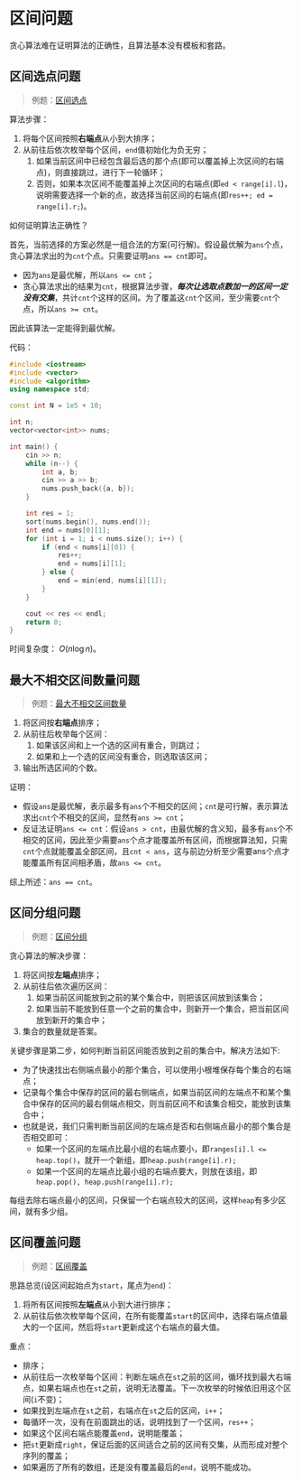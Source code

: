 # 区间问题

贪心算法难在证明算法的正确性，且算法基本没有模板和套路。

## 区间选点问题

> 例题：[区间选点](./choose_points.cpp)

算法步骤：

1. 将每个区间按照**右端点**从小到大排序；
2. 从前往后依次枚举每个区间，`end`值初始化为负无穷；
   1. 如果当前区间中已经包含最后选的那个点(即可以覆盖掉上次区间的右端点)，则直接跳过，进行下一轮循环；
   2. 否则，如果本次区间不能覆盖掉上次区间的右端点(即`ed < range[i].l`)，说明需要选择一个新的点，故选择当前区间的右端点(即`res++; ed = range[i].r;`)。

如何证明算法正确性？

首先，当前选择的方案必然是一组合法的方案(可行解)。假设最优解为`ans`个点，贪心算法求出的为`cnt`个点。只需要证明`ans == cnt`即可。

- 因为`ans`是最优解，所以`ans <= cnt`；
- 贪心算法求出的结果为`cnt`，根据算法步骤，***每次让选取点数加一的区间一定没有交集***，共计`cnt`个这样的区间。为了覆盖这`cnt`个区间，至少需要`cnt`个点，所以`ans >= cnt`。

因此该算法一定能得到最优解。

代码：

```C++
#include <iostream>
#include <vector>
#include <algorithm>
using namespace std;

const int N = 1e5 + 10;

int n;
vector<vector<int>> nums;

int main() {
    cin >> n;
    while (n--) {
        int a, b;
        cin >> a >> b;
        nums.push_back({a, b});
    }

    int res = 1;
    sort(nums.begin(), nums.end());
    int end = nums[0][1];
    for (int i = 1; i < nums.size(); i++) {
        if (end < nums[i][0]) {
            res++;
            end = nums[i][1];
        } else {
            end = min(end, nums[i][1]);
        }
    }

    cout << res << endl;
    return 0;
}
```

时间复杂度： $O(n\log n)$。

## 最大不相交区间数量问题

> 例题：[最大不相交区间数量](./maximum_disjoint_intervals.cpp)

1. 将区间按**右端点**排序；
2. 从前往后枚举每个区间：
   1. 如果该区间和上一个选的区间有重合，则跳过；
   2. 如果和上一个选的区间没有重合，则选取该区间；
3. 输出所选区间的个数。

证明：

- 假设`ans`是最优解，表示最多有`ans`个不相交的区间；`cnt`是可行解，表示算法求出`cnt`个不相交的区间，显然有`ans >= cnt`；
- 反证法证明`ans <= cnt`：假设`ans > cnt`，由最优解的含义知，最多有`ans`个不相交的区间，因此至少需要`ans`个点才能覆盖所有区间，而根据算法知，只需`cnt`个点就能覆盖全部区间，且`cnt < ans`，这与前边分析至少需要ans个点才能覆盖所有区间相矛盾，故`ans <= cnt`。

综上所述：`ans == cnt`。

## 区间分组问题

> 例题：[区间分组](./interval_grouping.cpp)

贪心算法的解决步骤：

1. 将区间按**左端点**排序；
2. 从前往后依次遍历区间：
   1. 如果当前区间能放到之前的某个集合中，则把该区间放到该集合；
   2. 如果当前不能放到任意一个之前的集合中，则新开一个集合，把当前区间放到新开的集合中；
3. 集合的数量就是答案。

关键步骤是第二步，如何判断当前区间能否放到之前的集合中。解决方法如下:

- 为了快速找出右侧端点最小的那个集合，可以使用小根堆保存每个集合的右端点；
- 记录每个集合中保存的区间的最右侧端点，如果当前区间的左端点不和某个集合中保存的区间的最右侧端点相交，则当前区间不和该集合相交，能放到该集合中；
- 也就是说，我们只需判断当前区间的左端点是否和右侧端点最小的那个集合是否相交即可：
  - 如果一个区间的左端点比最小组的右端点要小，即`ranges[i].l <= heap.top()`，就开一个新组，即`heap.push(range[i].r);`
  - 如果一个区间的左端点比最小组的右端点要大，则放在该组，即`heap.pop(), heap.push(range[i].r);`

每组去除右端点最小的区间，只保留一个右端点较大的区间，这样`heap`有多少区间，就有多少组。

## 区间覆盖问题

> 例题：[区间覆盖](./interval_covering.cpp)

思路总览(设区间起始点为`start`，尾点为`end`)：

1. 将所有区间按照**左端点**从小到大进行排序；
2. 从前往后依次枚举每个区间，在所有能覆盖`start`的区间中，选择右端点值最大的一个区间，然后将`start`更新成这个右端点的最大值。

重点：

- 排序；
- 从前往后一次枚举每个区间：判断左端点在`st`之前的区间，循环找到最大右端点，如果右端点也在`st`之前，说明无法覆盖。下一次枚举的时候依旧用这个区间(`i`不变)；
- 如果找到左端点在`st`之前，右端点在`st`之后的区间，`i++`；
- 每循环一次，没有在前面跳出的话，说明找到了一个区间，`res++`；
- 如果这个区间右端点能覆盖`end`，说明能覆盖；
- 把`st`更新成`right`，保证后面的区间适合之前的区间有交集，从而形成对整个序列的覆盖；
- 如果遍历了所有的数组，还是没有覆盖最后的`end`，说明不能成功。


